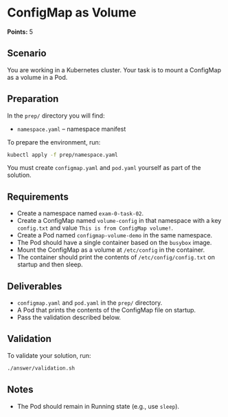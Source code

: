 # ConfigMap as Volume

**Points:** 5

## Scenario
You are working in a Kubernetes cluster. Your task is to mount a ConfigMap as a volume in a Pod.

## Preparation
In the `prep/` directory you will find:
- `namespace.yaml` – namespace manifest

To prepare the environment, run:

```sh
kubectl apply -f prep/namespace.yaml
```

You must create `configmap.yaml` and `pod.yaml` yourself as part of the solution.

## Requirements
- Create a namespace named `exam-0-task-02`.
- Create a ConfigMap named `volume-config` in that namespace with a key `config.txt` and value `This is from ConfigMap volume!`.
- Create a Pod named `configmap-volume-demo` in the same namespace.
- The Pod should have a single container based on the `busybox` image.
- Mount the ConfigMap as a volume at `/etc/config` in the container.
- The container should print the contents of `/etc/config/config.txt` on startup and then sleep.

## Deliverables
- `configmap.yaml` and `pod.yaml` in the `prep/` directory.
- A Pod that prints the contents of the ConfigMap file on startup.
- Pass the validation described below.

## Validation
To validate your solution, run:

```sh
./answer/validation.sh
```

## Notes
- The Pod should remain in Running state (e.g., use `sleep`).